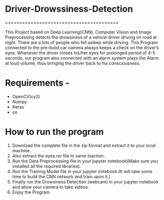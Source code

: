 # Driver-Drowssiness-Detection

 ========================================
 

This Project based on Deep Learning(CNN), Computer Vision and Image Preprocessing detects the drowsiness of a vehicle driver driving on road at night. There are a lots of people who fell asleep while driving. This Program connected to the pre-build car camera always keeps a check on the driver’s eyes. Whenever the driver closes his/her eyes for prolonged period of 4-5 seconds, our program also connected with an alarm system plays the Alarm at loud volume, thus bringing the driver back to his consciousness.




# Requirements -


* OpenCV(cv2)
* Numpy
* Keras
* os



# How to run the program



1. Download the complete file in the zip format and extract it to your local machine.
2. Also extract the eyes.rar file to same loaction.
3. Run the Data Preprocessing file in your jupyter notebook(Make sure you installed all the required libraries).
4. Run the Training Model file in your jupyter notebook.(It will take some time to build the CNN network and train upon it.)
5. Finally run the Drowsiness Detection (webcam) in your jupyter notebook and allow your camera to take videos.
6. Enjoy the Program.

